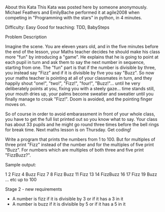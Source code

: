 About this Kata
This Kata was posted here by someone anonymously. Michael Feathers and EmilyBache performed 
it at agile2008 when competing in "Programming with the stars" in python, in 4 minutes.

Difficulty: Easy Good for teaching: TDD, BabySteps

Problem Description

Imagine the scene. You are eleven years old, and in the five minutes before the end of the 
lesson, your Maths teacher decides he should make his class more "fun" by introducing a "game". 
He explains that he is going to point at each pupil in turn and ask them to say the next number 
in sequence, starting from one. The "fun" part is that if the number is divisible by three, 
you instead say "Fizz" and if it is divisible by five you say "Buzz". So now your maths teacher 
is pointing at all of your classmates in turn, and they happily shout "one!", "two!", "Fizz!", 
"four!", "Buzz!"... until he very deliberately points at you, fixing you with a steely gaze... 
time stands still, your mouth dries up, your palms become sweatier and sweatier until you finally 
manage to croak "Fizz!". Doom is avoided, and the pointing finger moves on.

So of course in order to avoid embarassment in front of your whole class, you have to get the full
list printed out so you know what to say. Your class has about 33 pupils and he might go round 
three times before the bell rings for break time. Next maths lesson is on Thursday. Get coding!

Write a program that prints the numbers from 1 to 100. But for multiples of three print "Fizz" 
instead of the number and for the multiples of five print "Buzz". For numbers which are multiples 
of both three and five print "FizzBuzz?".

Sample output:

1
2
Fizz
4
Buzz
Fizz
7
8
Fizz
Buzz
11
Fizz
13
14
FizzBuzz
16
17
Fizz
19
Buzz
... etc up to 100


Stage 2 - new requirements

* A number is fizz if it is divisible by 3 or if it has a 3 in it
* A number is buzz if it is divisible by 5 or if it has a 5 in it